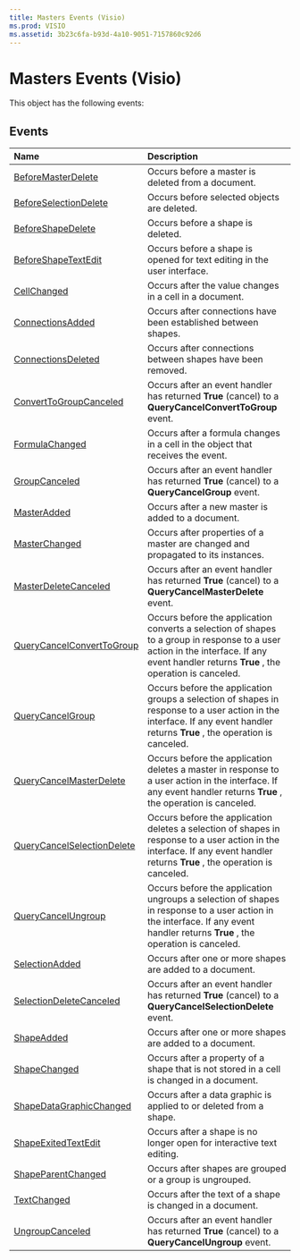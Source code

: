 ```yaml
---
title: Masters Events (Visio)
ms.prod: VISIO
ms.assetid: 3b23c6fa-b93d-4a10-9051-7157860c92d6
---
```



# Masters Events (Visio)
This object has the following events:

## Events



|**Name**|**Description**|
|:-----|:-----|
|[BeforeMasterDelete](masters-beforemasterdelete-event-visio.md)|Occurs before a master is deleted from a document.|
|[BeforeSelectionDelete](masters-beforeselectiondelete-event-visio.md)|Occurs before selected objects are deleted.|
|[BeforeShapeDelete](masters-beforeshapedelete-event-visio.md)|Occurs before a shape is deleted.|
|[BeforeShapeTextEdit](masters-beforeshapetextedit-event-visio.md)|Occurs before a shape is opened for text editing in the user interface.|
|[CellChanged](masters-cellchanged-event-visio.md)|Occurs after the value changes in a cell in a document.|
|[ConnectionsAdded](masters-connectionsadded-event-visio.md)|Occurs after connections have been established between shapes.|
|[ConnectionsDeleted](masters-connectionsdeleted-event-visio.md)|Occurs after connections between shapes have been removed.|
|[ConvertToGroupCanceled](masters-converttogroupcanceled-event-visio.md)|Occurs after an event handler has returned  **True** (cancel) to a **QueryCancelConvertToGroup** event.|
|[FormulaChanged](masters-formulachanged-event-visio.md)|Occurs after a formula changes in a cell in the object that receives the event.|
|[GroupCanceled](masters-groupcanceled-event-visio.md)|Occurs after an event handler has returned  **True** (cancel) to a **QueryCancelGroup** event.|
|[MasterAdded](masters-masteradded-event-visio.md)|Occurs after a new master is added to a document.|
|[MasterChanged](masters-masterchanged-event-visio.md)|Occurs after properties of a master are changed and propagated to its instances.|
|[MasterDeleteCanceled](masters-masterdeletecanceled-event-visio.md)|Occurs after an event handler has returned  **True** (cancel) to a **QueryCancelMasterDelete** event.|
|[QueryCancelConvertToGroup](masters-querycancelconverttogroup-event-visio.md)|Occurs before the application converts a selection of shapes to a group in response to a user action in the interface. If any event handler returns  **True** , the operation is canceled.|
|[QueryCancelGroup](masters-querycancelgroup-event-visio.md)|Occurs before the application groups a selection of shapes in response to a user action in the interface. If any event handler returns  **True** , the operation is canceled.|
|[QueryCancelMasterDelete](masters-querycancelmasterdelete-event-visio.md)|Occurs before the application deletes a master in response to a user action in the interface. If any event handler returns  **True** , the operation is canceled.|
|[QueryCancelSelectionDelete](masters-querycancelselectiondelete-event-visio.md)|Occurs before the application deletes a selection of shapes in response to a user action in the interface. If any event handler returns  **True** , the operation is canceled.|
|[QueryCancelUngroup](masters-querycancelungroup-event-visio.md)|Occurs before the application ungroups a selection of shapes in response to a user action in the interface. If any event handler returns  **True** , the operation is canceled.|
|[SelectionAdded](masters-selectionadded-event-visio.md)|Occurs after one or more shapes are added to a document.|
|[SelectionDeleteCanceled](masters-selectiondeletecanceled-event-visio.md)|Occurs after an event handler has returned  **True** (cancel) to a **QueryCancelSelectionDelete** event.|
|[ShapeAdded](masters-shapeadded-event-visio.md)|Occurs after one or more shapes are added to a document.|
|[ShapeChanged](masters-shapechanged-event-visio.md)|Occurs after a property of a shape that is not stored in a cell is changed in a document.|
|[ShapeDataGraphicChanged](masters-shapedatagraphicchanged-event-visio.md)|Occurs after a data graphic is applied to or deleted from a shape.|
|[ShapeExitedTextEdit](masters-shapeexitedtextedit-event-visio.md)|Occurs after a shape is no longer open for interactive text editing.|
|[ShapeParentChanged](masters-shapeparentchanged-event-visio.md)|Occurs after shapes are grouped or a group is ungrouped.|
|[TextChanged](masters-textchanged-event-visio.md)|Occurs after the text of a shape is changed in a document.|
|[UngroupCanceled](masters-ungroupcanceled-event-visio.md)|Occurs after an event handler has returned  **True** (cancel) to a **QueryCancelUngroup** event.|


